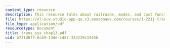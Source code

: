 ```yaml
---
content_type: resource
description: This resource talks about railroads, modes, and cost function.
file: https://ol-ocw-studio-app-qa.s3.amazonaws.com/courses/1-221j-transportation-systems-fall-2004/b721d8f76cb913dec487333229c1915b_trans_sys_chap13.pdf
file_type: application/pdf
resourcetype: Document
title: trans_sys_chap13.pdf
uid: b721d8f7-6cb9-13de-c487-333229c1915b
---
```


